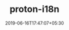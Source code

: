 ---
title: "proton-i18n"
date: 2019-06-16T17:47:07+05:30
type: "organisations"
org_name: "protonmail"
repo_desc: "CLI to manage translations for client apps"
repo_link: https://github.com/ProtonMail/proton-i18n


---
